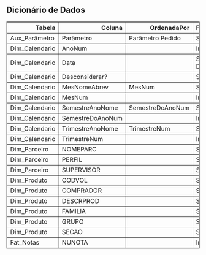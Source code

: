 
## Dicionário de Dados
<div class="table-responsive">
<table border="1" class="dataframe styled-table">
  <thead>
    <tr style="text-align: right;">
      <th>Tabela</th>
      <th>Coluna</th>
      <th>OrdenadaPor</th>
      <th>Formato</th>
      <th>EstaOculto</th>
      <th>Expressao</th>
    </tr>
  </thead>
  <tbody>
    <tr>
      <td>Aux_Parâmetro</td>
      <td>Parâmetro</td>
      <td>Parâmetro Pedido</td>
      <td>String</td>
      <td>False</td>
      <td></td>
    </tr>
    <tr>
      <td>Dim_Calendario</td>
      <td>AnoNum</td>
      <td></td>
      <td>Int</td>
      <td>False</td>
      <td></td>
    </tr>
    <tr>
      <td>Dim_Calendario</td>
      <td>Data</td>
      <td></td>
      <td>Short Date</td>
      <td>False</td>
      <td></td>
    </tr>
    <tr>
      <td>Dim_Calendario</td>
      <td>Desconsiderar?</td>
      <td></td>
      <td>String</td>
      <td>False</td>
      <td></td>
    </tr>
    <tr>
      <td>Dim_Calendario</td>
      <td>MesNomeAbrev</td>
      <td>MesNum</td>
      <td>String</td>
      <td>False</td>
      <td></td>
    </tr>
    <tr>
      <td>Dim_Calendario</td>
      <td>MesNum</td>
      <td></td>
      <td>Int</td>
      <td>False</td>
      <td></td>
    </tr>
    <tr>
      <td>Dim_Calendario</td>
      <td>SemestreAnoNome</td>
      <td>SemestreDoAnoNum</td>
      <td>String</td>
      <td>False</td>
      <td></td>
    </tr>
    <tr>
      <td>Dim_Calendario</td>
      <td>SemestreDoAnoNum</td>
      <td></td>
      <td>Int</td>
      <td>False</td>
      <td></td>
    </tr>
    <tr>
      <td>Dim_Calendario</td>
      <td>TrimestreAnoNome</td>
      <td>TrimestreNum</td>
      <td>String</td>
      <td>False</td>
      <td></td>
    </tr>
    <tr>
      <td>Dim_Calendario</td>
      <td>TrimestreNum</td>
      <td></td>
      <td>Int</td>
      <td>False</td>
      <td></td>
    </tr>
    <tr>
      <td>Dim_Parceiro</td>
      <td>NOMEPARC</td>
      <td></td>
      <td>String</td>
      <td>False</td>
      <td></td>
    </tr>
    <tr>
      <td>Dim_Parceiro</td>
      <td>PERFIL</td>
      <td></td>
      <td>String</td>
      <td>False</td>
      <td></td>
    </tr>
    <tr>
      <td>Dim_Parceiro</td>
      <td>SUPERVISOR</td>
      <td></td>
      <td>String</td>
      <td>False</td>
      <td></td>
    </tr>
    <tr>
      <td>Dim_Produto</td>
      <td>CODVOL</td>
      <td></td>
      <td>String</td>
      <td>False</td>
      <td></td>
    </tr>
    <tr>
      <td>Dim_Produto</td>
      <td>COMPRADOR</td>
      <td></td>
      <td>String</td>
      <td>False</td>
      <td></td>
    </tr>
    <tr>
      <td>Dim_Produto</td>
      <td>DESCRPROD</td>
      <td></td>
      <td>String</td>
      <td>False</td>
      <td></td>
    </tr>
    <tr>
      <td>Dim_Produto</td>
      <td>FAMILIA</td>
      <td></td>
      <td>String</td>
      <td>False</td>
      <td></td>
    </tr>
    <tr>
      <td>Dim_Produto</td>
      <td>GRUPO</td>
      <td></td>
      <td>String</td>
      <td>False</td>
      <td></td>
    </tr>
    <tr>
      <td>Dim_Produto</td>
      <td>SECAO</td>
      <td></td>
      <td>String</td>
      <td>False</td>
      <td></td>
    </tr>
    <tr>
      <td>Fat_Notas</td>
      <td>NUNOTA</td>
      <td></td>
      <td>Int</td>
      <td>False</td>
      <td></td>
    </tr>
  </tbody>
</table>
</div>
        